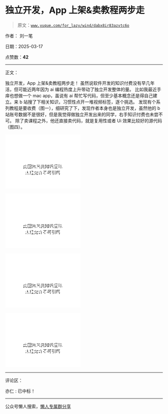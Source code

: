 # 独立开发，App 上架&卖教程两步走

> 原文：[`www.yuque.com/for_lazy/wind/dabx8ir83azvtc6o`](https://www.yuque.com/for_lazy/wind/dabx8ir83azvtc6o)

作者： 刘一笔

日期：2025-03-17

点赞数：**42**

* * *

正文：

独立开发，App 上架&卖教程两步走！ 虽然说软件开发的知识付费没有早几年活，但可能近两年因为 ai 编程热度上升带动了独立开发整体的量。
比如我最近手痒也想做一个 mac app，虽说有 ai 帮忙写代码，但至少基本概念还是得自己建立。来 b 站搜了下相关知识，习惯性点开一堆视频标签，逐个挑选。
发现有个系列教程是要收费（图一），细研究了下，发现作者本身也是独立开发，虽然他的 b 站账号数据不是很好，但是我觉得做独立开发出来的同学，右手知识付费也未尝不可。
除了卖课程之外，他还直接卖代码，就是复用性或者 Ui 效果比较好的源代码（图四）。

![](img/f5b223c7acc24187ea6446040ed34f2c.png "None")

![](img/4c4e313e95a5e0bef08d2527e5037b71.png "None")

![](img/953dbcb692f28ce255e523303d1db769.png "None")

![](img/f5f6a72325f032ef6df976a3df8588ca.png "None")

* * *

评论区：

亦仁 : 已中标！

* * *

公众号懒人搜索，[懒人专属群分享](https://lazybook.fun/#/blog/group)